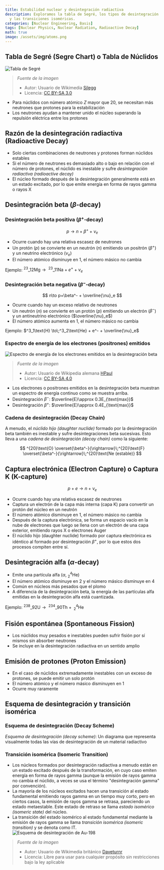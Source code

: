 ```yaml
---
title: Estabilidad nuclear y desintegración radiactiva
description: Exploramos la tabla de Segré, los tipos de desintegración radiactiva
  y las transiciones isoméricas.
categories: [Nuclear Engineering, Basis]
tags: [Nuclear Physics, Nuclear Radiation, Radioactive Decay]
math: true
image: /assets/img/atoms.png
---
```

## Tabla de Segré (Segre Chart) o Tabla de Núclidos
![Tabla de Segré](https://upload.wikimedia.org/wikipedia/commons/c/c4/Table_isotopes_en.svg)
> *Fuente de la imagen*
> - Autor: Usuario de Wikimedia [Sjlegg](https://commons.wikimedia.org/wiki/User:Sjlegg)
> - Licencia: [CC BY-SA 3.0](https://creativecommons.org/licenses/by-sa/3.0/deed.en)

- Para núclidos con número atómico $Z$ mayor que 20, se necesitan más neutrones que protones para la estabilización
- Los neutrones ayudan a mantener unido el núcleo superando la repulsión eléctrica entre los protones

## Razón de la desintegración radiactiva (Radioactive Decay)
- Solo ciertas combinaciones de neutrones y protones forman núclidos estables
- Si el número de neutrones es demasiado alto o bajo en relación con el número de protones, el núclido es inestable y sufre *desintegración radiactiva (radioactive decay)*
- El núcleo formado después de la desintegración generalmente está en un estado excitado, por lo que emite energía en forma de rayos gamma o rayos X

## Desintegración beta ($\beta$-decay)
### Desintegración beta positiva ($\beta^+$-decay)

 $$p \to n+\beta^+ +\nu_e$$
 
- Ocurre cuando hay una relativa escasez de neutrones
- Un protón ($p$) se convierte en un neutrón ($n$) emitiendo un positrón ($\beta^+$) y un neutrino electrónico ($\nu_e$)
- El número atómico disminuye en 1, el número másico no cambia

Ejemplo: $^{23}\_{12}\text{Mg} \to\;^{23}\_{11}\text{Na} + e^+ + \nu_e$

### Desintegración beta negativa ($\beta^-$-decay)

$$ n\to p+\beta^- + \overline{\nu}_e $$

- Ocurre cuando hay un exceso relativo de neutrones
- Un neutrón ($n$) se convierte en un protón ($p$) emitiendo un electrón ($\beta^-$) y un antineutrino electrónico ($\overline{\nu}_e$)
- El número atómico aumenta en 1, el número másico no cambia

Ejemplo: $^3_1\text{H} \to\;^3_2\text{He} + e^- + \overline{\nu}_e$

### Espectro de energía de los electrones (positrones) emitidos
![Espectro de energía de los electrones emitidos en la desintegración beta](https://upload.wikimedia.org/wikipedia/commons/e/e6/Beta_spectrum_of_RaE.jpg)
> *Fuente de la imagen*
> - Autor: Usuario de Wikipedia alemana [HPaul](https://de.wikipedia.org/wiki/Benutzer:HPaul)
> - Licencia: [CC BY-SA 4.0](https://creativecommons.org/licenses/by-sa/4.0/deed.en)

- Los electrones o positrones emitidos en la desintegración beta muestran un espectro de energía continuo como se muestra arriba.
- Desintegración $\beta^-$: $\overline{E}\approx 0.3E_{\text{max}}$
- Desintegración $\beta^+$: $\overline{E}\approx 0.4E_{\text{max}}$

### Cadena de desintegración (Decay Chain)
A menudo, el *núclido hijo (daughter nuclide)* formado por la desintegración beta también es inestable y sufre desintegraciones beta sucesivas. Esto lleva a una *cadena de desintegración (decay chain)* como la siguiente:

$$ ^{20}\text{O} \overset{\beta^-}{\rightarrow}\;^{20}\text{F} \overset{\beta^-}{\rightarrow}\;^{20}\text{Ne (estable)} $$ 

## Captura electrónica (Electron Capture) o Captura K (K-capture)

$$ p + e \to n + \nu_e $$

- Ocurre cuando hay una relativa escasez de neutrones
- Captura un electrón de la capa más interna (capa K) para convertir un protón del núcleo en un neutrón
- El número atómico disminuye en 1, el número másico no cambia
- Después de la captura electrónica, se forma un espacio vacío en la nube de electrones que luego se llena con un electrón de una capa exterior, emitiendo rayos X o electrones Auger
- El núclido hijo (daughter nuclide) formado por captura electrónica es idéntico al formado por desintegración $\beta^+$, por lo que estos dos procesos compiten entre sí.

## Desintegración alfa ($\alpha$-decay)
- Emite una partícula alfa ($\alpha$, $^4_2\text{He}$)
- El número atómico disminuye en 2 y el número másico disminuye en 4
- Común en núcleos más pesados que el plomo
- A diferencia de la desintegración beta, la energía de las partículas alfa emitidas en la desintegración alfa está cuantizada.

Ejemplo: $^{238}\_{92}\text{U} \to\;^{234}\_{90}\text{Th} +\; ^4_2\text{He}$

## Fisión espontánea (Spontaneous Fission)
- Los núclidos muy pesados e inestables pueden sufrir fisión por sí mismos sin absorber neutrones
- Se incluye en la desintegración radiactiva en un sentido amplio

## Emisión de protones (Proton Emission)
- En el caso de núclidos extremadamente inestables con un exceso de protones, se puede emitir un solo protón
- El número atómico y el número másico disminuyen en 1
- Ocurre muy raramente

## Esquema de desintegración y transición isomérica
### Esquema de desintegración (Decay Scheme)
*Esquema de desintegración (decay scheme)*: Un diagrama que representa visualmente todas las vías de desintegración de un material radiactivo

### Transición isomérica (Isomeric Transition)
- Los núcleos formados por desintegración radiactiva a menudo están en un estado excitado después de la transformación, en cuyo caso emiten energía en forma de rayos gamma (aunque la emisión de rayos gamma no cambia el núclido, a veces se usa el término "desintegración gamma" por convención).
- La mayoría de los núcleos excitados hacen una transición al estado fundamental emitiendo rayos gamma en un tiempo muy corto, pero en ciertos casos, la emisión de rayos gamma se retrasa, pareciendo un estado metaestable. Este estado de retraso se llama *estado isomérico (isomeric state)* del núcleo.
- La transición del estado isomérico al estado fundamental mediante la emisión de rayos gamma se llama *transición isomérica (isomeric transition)* y se denota como IT.
![Esquema de desintegración de Au-198](https://upload.wikimedia.org/wikipedia/commons/0/04/Au-198_Decay_Scheme.svg)
> *Fuente de la imagen*
> - Autor: Usuario de Wikimedia británico [Daveturnr](https://commons.wikimedia.org/wiki/User:Daveturnr)
> - Licencia: Libre para usar para cualquier propósito sin restricciones bajo la ley aplicable
